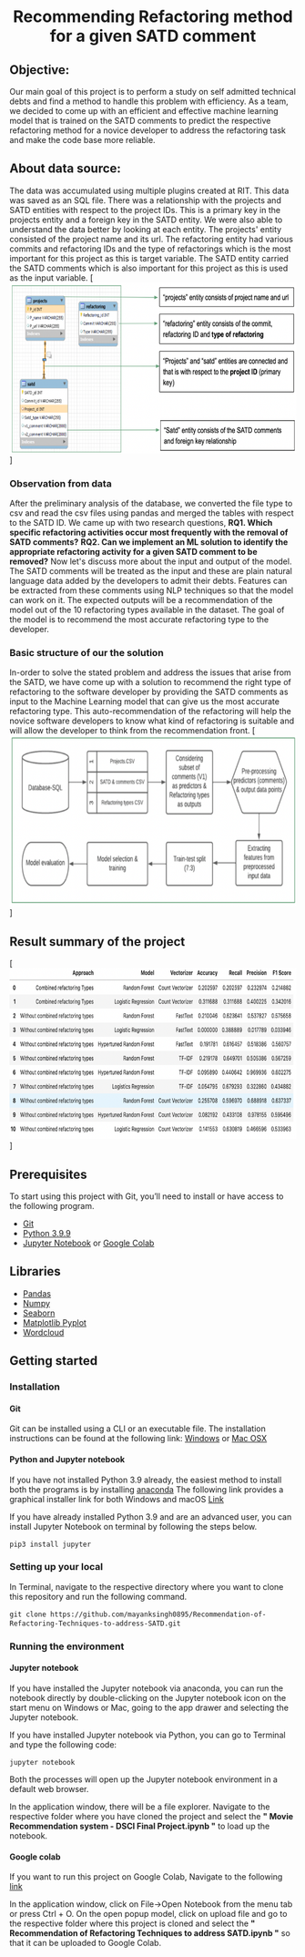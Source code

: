 <h1 align="center">Recommending Refactoring method for a given SATD comment </h1>

## Objective:
Our main goal of this project is to perform a study on self admitted technical debts and find a method to handle this 
problem with efficiency. As a team, we decided to come up with an efficient and effective machine learning model that 
is trained on the SATD comments to predict the respective refactoring method for a novice developer to address the 
refactoring task and make the code base more reliable.


## About data source:
The data was accumulated using multiple plugins created at RIT. This data was saved as an SQL file. There was a 
relationship with the projects and SATD entities with respect to the project IDs. This is a primary key in the projects 
entity and a foreign key in the SATD entity. We were also able to understand the data better by looking at each entity. 
The projects' entity consisted of the project name and its url. The refactoring entity had various commits and 
refactoring IDs and the type of refactorings which is the most important for this project as this is target variable. 
The SATD entity carried the SATD comments which is also important for this project as this is used as the input variable. 
[<img src='https://github.com/Praveen271195/Software-Engineering-for-Data-Science/blob/main/SQL_structure.png' alt='Indicators' height='300'>]

### Observation from data
After the preliminary analysis of the database, we converted the file type to csv and read the csv files using pandas
and merged the tables with respect to the SATD ID. We came up with two research questions, **RQ1. Which specific 
refactoring activities occur most frequently with the removal of SATD comments?** **RQ2. Can we implement an ML solution 
to identify the appropriate refactoring activity for a given SATD comment to be removed?** Now let's discuss more about 
the input and output of the model. The SATD comments will be treated as the input and these are plain natural language 
data added by the developers to admit their debts. Features can be extracted from these comments using NLP techniques so
that the model can work on it. The expected outputs will be a recommendation of the model out of the 10 refactoring 
types available in the dataset. The goal of the model is to recommend the most accurate refactoring type to the developer.

### Basic structure of our the solution
In-order to solve the stated problem and address the issues that arise from the SATD, we have come up with a solution to
recommend the right type of refactoring to the software developer by providing the SATD comments as input to the Machine
Learning model that can give us the most accurate refactoring type. This auto-recommendation of the refactoring will 
help the novice software developers to know what kind of refactoring is suitable and will allow the developer to think 
from the recommendation front.
[<img src='https://github.com/Praveen271195/Software-Engineering-for-Data-Science/blob/main/project_flow.png' alt='Indicators' height='300'>]


## Result summary of the project
[<img src='https://github.com/Praveen271195/Software-Engineering-for-Data-Science/blob/main/Result_sum.png' alt='Indicators' height='300'>]

## Prerequisites
To start using this project with Git, you’ll need to install or have access to the following program. <br/>
- [Git](https://git-scm.com/download/) <br/>
- [Python 3.9.9](https://www.python.org/downloads/) <br/>
- [Jupyter Notebook](https://jupyter.org/install) or [Google Colab](https://colab.research.google.com/) <br/>


## Libraries
- <a href="https://pandas.pydata.org/">Pandas</a>
- <a href="https://numpy.org/">Numpy</a>
- <a href="https://seaborn.pydata.org/">Seaborn</a>
- <a href="https://matplotlib.org/stable/tutorials/introductory/pyplot.html">Matplotlib Pyplot</a>
- <a href="http://amueller.github.io/word_cloud/">Wordcloud</a>

## Getting started

### Installation

#### Git
Git can be installed using a CLI or an executable file. The installation instructions can be found at the following 
link: [Windows](https://git-scm.com/download/win) or [Mac OSX](https://git-scm.com/download/mac)


#### Python and Jupyter notebook
If you have not installed Python 3.9 already, the easiest method to install both the programs is by installing 
[anaconda](https://www.anaconda.com/) The following link provides a graphical installer link for both Windows and 
macOS [Link](https://www.anaconda.com/products/individual)

If you have already installed Python 3.9 and are an advanced user, you can install Jupyter Notebook on terminal by 
following the steps below.

	pip3 install jupyter	

### Setting up your local
In Terminal, navigate to the respective directory where you want to clone this repository and run the following command.
<br/>

   ```
   git clone https://github.com/mayanksingh0895/Recommendation-of-Refactoring-Techniques-to-address-SATD.git
   ```
### Running the environment

#### Jupyter notebook

If you have installed the Jupyter notebook via anaconda, you can run the notebook directly by double-clicking on the 
Jupyter notebook icon on the start menu on Windows or Mac, going to the app drawer and selecting the Jupyter notebook.

If you have installed Jupyter notebook via Python, you can go to Terminal and type the following code:
 
   ```
   jupyter notebook
   ```

Both the processes will open up the Jupyter notebook environment in a default web browser. 

In the application window, there will be a file explorer. Navigate to the respective folder where you have cloned the 
project and select the **" Movie Recommendation system - DSCI Final Project.ipynb "** to load up the notebook. 

#### Google colab

If you want to run this project on Google Colab, Navigate to the following [link](https://colab.research.google.com/)

In the application window, click on File->Open Notebook from the menu tab or press Ctrl + O. On the open popup model, 
click on upload file and go to the respective folder where this project is cloned and select the **" Recommendation of 
Refactoring Techniques to address SATD.ipynb "** so that it can be uploaded to Google Colab.
